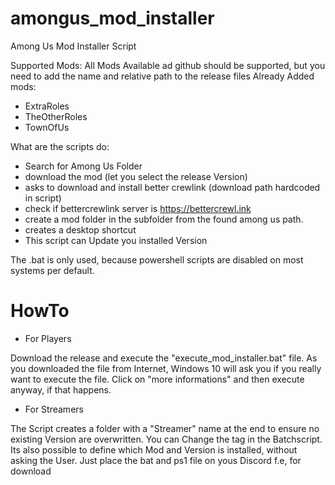 # amongus_mod_installer
Among Us Mod Installer Script

Supported Mods:
All Mods Available ad github should be supported, but you need to add the name and relative path to the release files
Already Added mods:
- ExtraRoles
- TheOtherRoles
- TownOfUs


What are the scripts do:
- Search for Among Us Folder
- download the mod (let you select the release Version)
- asks to download and install better crewlink (download path hardcoded in script)
- check if bettercrewlink server is https://bettercrewl.ink
- create a mod folder in the subfolder from the found among us path.
- creates a desktop shortcut
- This script can Update you installed Version

The .bat is only used, because powershell scripts are disabled on most systems per default.


# HowTo
- For Players
 
Download the release and execute the "execute_mod_installer.bat" file. As you downloaded the file from Internet, Windows 10 will ask you if you really want to execute the file. Click on "more informations" and then execute anyway, if that happens.

- For Streamers
 
The Script creates a folder with a "Streamer" name at the end to ensure no existing Version are overwritten. You can Change the tag in the Batchscript.
Its also possible to define which Mod and Version is installed, without asking the User. Just place the bat and ps1 file on yous Discord f.e, for download
